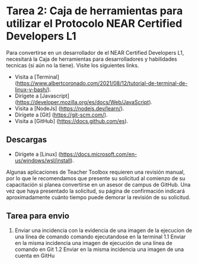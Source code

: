 # Tarea 2: Caja de herramientas para utilizar el Protocolo NEAR Certified Developers L1

Para convertirse en un desarrollador  de el NEAR Certified Developers L1, necesitará la Caja de herramientas para desarrolladores y habilidades tecnicas  (si aún no la tiene). Visite los siguientes links.

  - Visita a [Terminal] (https://www.albertcoronado.com/2021/08/12/tutorial-de-terminal-de-linux-y-bash/). 
  - Dirígete a [Javascript] (https://developer.mozilla.org/es/docs/Web/JavaScript). 
  - Visita a [NodeJs] (https://nodejs.dev/learn/). 
  - Dirígete a [Git] (https://git-scm.com/). 
  - Visita a [GitHub] (https://docs.github.com/es). 

## Descargas

  - Dirígete a [Linux] (https://docs.microsoft.com/en-us/windows/wsl/install). 

Algunas aplicaciones de Teacher Toolbox requieren una revisión manual, por lo que le recomendamos que presente su solicitud al comienzo de su capacitación si planea convertirse en un asesor de campus de GitHub. Una vez que haya presentado la solicitud, su página de confirmación indicará aproximadamente cuánto tiempo puede demorar la revisión de su solicitud.

## Tarea para envio
1. Enviar una incidencia con la evidencia de una imagen de la ejecucion de una línea de comando comando ejecutandose en la terminal
1.1 Enviar en la misma incidencia una imagen de ejecución de una línea de comando en Git
1.2 Enviar en la misma incidencia una imagen de una cuenta en GitHu
